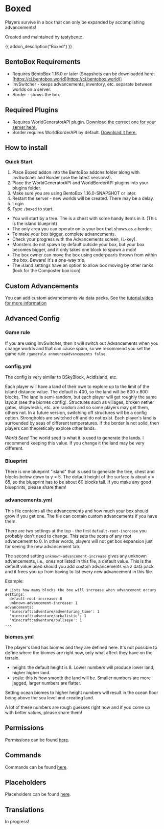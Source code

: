 # Boxed

Players survive in a box that can only be expanded by accomplishing advancements!

Created and maintained by [tastybento](https://github.com/tastybento).

{{ addon_description("Boxed") }}

## BentoBox Requirements

* Requires BentoBox 1.16.0 or later (Snapshots can be downloaded here: [https://ci.bentobox.world](https://ci.bentobox.world))
* InvSwitcher - keeps advancements, inventory, etc. separate between worlds on a server.
* Border - shows the box

## Required Plugins

* Requires WorldGeneratorAPI plugin. [Download the correct one for your server here.](https://github.com/rutgerkok/WorldGeneratorApi/releases)
* Border requires WorldBorderAPI by default. [Download it here.](https://github.com/yannicklamprecht/WorldBorderAPI/releases)

## How to install

### Quick Start

1. Place Boxed addon into the BentoBox addons folder along with InvSwitcher and Border (use the latest versions!).
2. Place the WorldGeneratorAPI and WorldBorderAPI plugins into your plugins folder.
3. Make sure you are using BentoBox 1.16.0-SNAPSHOT or later.
4. Restart the server - new worlds will be created. There may be a delay.
5. Login
6. Type `/boxed` to start.


* You will start by a tree. The is a chest with some handy items in it. (This is the island blueprint)
* The only area you can operate on is your box that shows as a border.
* To make your box bigger, complete advancements.
* Check your progress with the Advancements screen, (L-key).
* Monsters do not spawn by default outside your box, but your box becomes bigger, and it only takes one block to spawn a mob!
* The box owner can move the box using enderpearls thrown from within the box. Beware! It's a one-way trip.
* The island settings have an option to allow box moving by other ranks (look for the Composter box icon)

## Custom Advancements

You can add custom advancements via data packs. See the [tutorial video for more information](https://youtu.be/zNzQvIbweQs)


## Advanced Config

### Game rule

If you are using InvSwitcher, then it will switch out Advancements when you change worlds and that can cause spam, so we recommend you set the game rule `/gamerule announceAdvancements false`.

### config.yml
The config is very similar to BSkyBlock, AcidIsland, etc.

Each player will have a land of their own to explore up to the limit of the island distance value. The default is 400, so the land will be 800 x 800 blocks. The land is semi-random, but each player will get roughly the same layout (see the biomes config). Structures such as villages, broken nether gates, shipwrecks, etc. are random and so some players may get them, others not. In a future version, switching off structures will be a config option. Strongholds are switched off and do not exist. Each player's land is surrounded by seas of different temperatures. If the border is not solid, then players can theoretically explore other lands.

*World Seed*
The world seed is what it is used to generate the lands. I recommend keeping this value. If you change it the land may be very different.

### Blueprint

There is one blueprint "island" that is used to generate the tree, chest and blocks below down to y = 5. The default height of the surface is about y = 65, so the blueprint has to be about 60 blocks tall. If you make any good blueprints, please share them!

### advancements.yml
This file contains all the advancements and how much your box should grow if you get one. The file can contain custom advancements if you have them.

There are two settings at the top - the first `default-root-increase` you probably don't need to change. This sets the score of any root advancement to 0. In other words, players will not get box expansion just for seeing the new advancement tab.

The second setting `unknown-advancement-increase` gives any unknown advancements, i.e., ones not listed in this file, a default value. This is the default value used should you add custom advancements via a data pack and it frees you up from having to list every new advancement in this file.

Example:

```
# Lists how many blocks the box will increase when advancement occurs
settings:
  default-root-increase: 0
  unknown-advancement-increase: 1
advancements:
  'minecraft:adventure/adventuring_time': 1
  'minecraft:adventure/arbalistic': 1
  'minecraft:adventure/bullseye': 1
...
```
  
### biomes.yml
The player's land has biomes and they are defined here. It's not possible to define where the biomes are right now, only what affect they have on the terrain.

* height: the default height is 8. Lower numbers will produce lower land, higher higher land.
* scale: this is how smooth the land will be. Smaller numbers are more jagged, larger numbers are flatter.

Setting ocean biomes to higher height numbers will result in the ocean floor being above the sea level and creating land.

A lot of these numbers are rough guesses right now and if you come up with better values, please share them!


## Permissions

Permissions can be found [here](Permissions).

## Commands

Commands can be found [here](Commands).

## Placeholders

Placeholders can be found [here](Placeholders).

## Translations

In progress!
